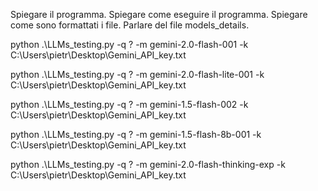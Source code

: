 Spiegare il programma.
Spiegare come eseguire il programma.
Spiegare come sono formattati i file.
Parlare del file models_details.



python .\LLMs_testing.py -q ? -m gemini-2.0-flash-001 -k C:\Users\pietr\Desktop\Gemini_API_key.txt

python .\LLMs_testing.py -q ? -m gemini-2.0-flash-lite-001 -k C:\Users\pietr\Desktop\Gemini_API_key.txt

python .\LLMs_testing.py -q ? -m gemini-1.5-flash-002 -k C:\Users\pietr\Desktop\Gemini_API_key.txt

python .\LLMs_testing.py -q ? -m gemini-1.5-flash-8b-001 -k C:\Users\pietr\Desktop\Gemini_API_key.txt

python .\LLMs_testing.py -q ? -m gemini-2.0-flash-thinking-exp -k C:\Users\pietr\Desktop\Gemini_API_key.txt